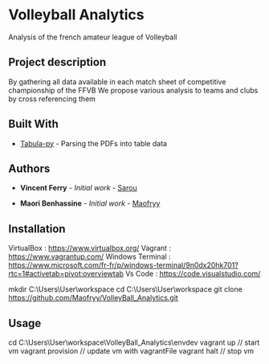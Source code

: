 # Volleyball Analytics

Analysis of the french amateur league of Volleyball

## Project description

By gathering all data available in each match sheet of competitive championship of the FFVB
We propose various analysis to teams and clubs by cross referencing them

## Built With

* [Tabula-py](https://pypi.org/project/tabula-py/) - Parsing the PDFs into table data

## Authors

* **Vincent Ferry** - *Initial work* - [Sarou](https://github.com/VincentFerry)

* **Maori Benhassine** - *Initial work* - [Maofryy](https://github.com/Maofryy)

## Installation

VirtualBox : https://www.virtualbox.org/
Vagrant : https://www.vagrantup.com/
Windows Terminal : https://www.microsoft.com/fr-fr/p/windows-terminal/9n0dx20hk701?rtc=1#activetab=pivot:overviewtab
Vs Code : https://code.visualstudio.com/


mkdir C:\Users\User\workspace
cd C:\Users\User\workspace
git clone https://github.com/Maofryy/VolleyBall_Analytics.git


## Usage

cd C:\Users\User\workspace\VolleyBall_Analytics\envdev
vagrant up // start vm
vagrant provision // update vm with vagrantFile
vagrant halt // stop vm

<!---
## Getting Started

These instructions will get you a copy of the project up and running on your local machine for development and testing purposes. See deployment for notes on how to deploy the project on a live system.

### Prerequisites

What things you need to install the software and how to install them

```
Give examples
```

### Installing

A step by step series of examples that tell you how to get a development env running

Say what the step will be

```
Give the example
```

And repeat

```
until finished
```

End with an example of getting some data out of the system or using it for a little demo

## Running the tests

Test are being build at the moment.

### Break down into end to end tests

Explain what these tests test and why

```
run unwritten_test TESTS
```
--->
